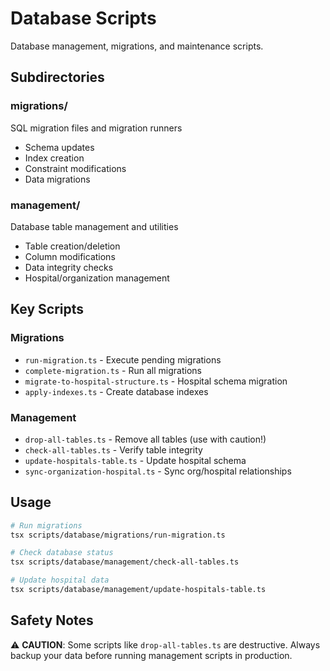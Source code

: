 # Database Scripts

Database management, migrations, and maintenance scripts.

## Subdirectories

### migrations/
SQL migration files and migration runners
- Schema updates
- Index creation
- Constraint modifications
- Data migrations

### management/
Database table management and utilities
- Table creation/deletion
- Column modifications
- Data integrity checks
- Hospital/organization management

## Key Scripts

### Migrations
- `run-migration.ts` - Execute pending migrations
- `complete-migration.ts` - Run all migrations
- `migrate-to-hospital-structure.ts` - Hospital schema migration
- `apply-indexes.ts` - Create database indexes

### Management
- `drop-all-tables.ts` - Remove all tables (use with caution!)
- `check-all-tables.ts` - Verify table integrity
- `update-hospitals-table.ts` - Update hospital schema
- `sync-organization-hospital.ts` - Sync org/hospital relationships

## Usage

```bash
# Run migrations
tsx scripts/database/migrations/run-migration.ts

# Check database status
tsx scripts/database/management/check-all-tables.ts

# Update hospital data
tsx scripts/database/management/update-hospitals-table.ts
```

## Safety Notes

⚠️ **CAUTION**: Some scripts like `drop-all-tables.ts` are destructive. Always backup your data before running management scripts in production.